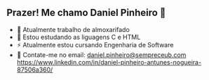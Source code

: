## Prazer! Me chamo Daniel Pinheiro 👋

- 🔭 Atualmente trabalho de almoxarifado
- 🌱 Estou estudando as liguagens C e HTML
- ⚡ Atualmente estou cursando Engenharia de Software
- 💬 Contate-me no email: daniel.pinheiro@sempreceub.com
https://www.linkedin.com/in/daniel-pinheiro-antunes-nogueira-87506a360/
